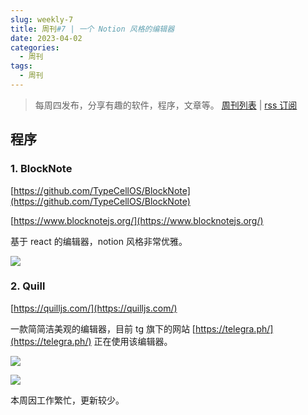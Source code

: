 ```yaml
---
slug: weekly-7
title: 周刊#7 | 一个 Notion 风格的编辑器
date: 2023-04-02
categories:
  - 周刊
tags:
  - 周刊
---
```


> 每周四发布，分享有趣的软件，程序，文章等。 [周刊列表](/categories/周刊/) | [rss 订阅](/categories/周刊/index.xml)

## 程序

### 1. BlockNote

[https://github.com/TypeCellOS/BlockNote](https://github.com/TypeCellOS/BlockNote)

[https://www.blocknotejs.org/](https://www.blocknotejs.org/)

基于 react 的编辑器，notion 风格非常优雅。

![](https://lovezsh.notion.site/image/https%3A%2F%2Fs3-us-west-2.amazonaws.com%2Fsecure.notion-static.com%2Fe9c3c581-5e5e-411b-a268-591ceaa9512f%2FUntitled.png?table=block&amp;id=7aaa8b7a-67b8-4ac1-82d7-3536be9c9e4a&amp;spaceId=a9c4a6f2-bae6-4ad1-9cee-1d02d7bf4f2f&amp;width=2000&amp;userId=&amp;cache=v2)

### 2. Quill

[https://quilljs.com/](https://quilljs.com/)

一款简简洁美观的编辑器，目前 tg 旗下的网站 [https://telegra.ph/](https://telegra.ph/) 正在使用该编辑器。

![](https://lovezsh.notion.site/image/https%3A%2F%2Fs3-us-west-2.amazonaws.com%2Fsecure.notion-static.com%2F729fa48c-1d9c-4382-94c3-2138f2f51b86%2FUntitled.png?table=block&amp;id=cf919abb-55b2-4ad9-8aaf-8e03ec8bdd55&amp;spaceId=a9c4a6f2-bae6-4ad1-9cee-1d02d7bf4f2f&amp;width=2000&amp;userId=&amp;cache=v2)

![](https://lovezsh.notion.site/image/https%3A%2F%2Fs3-us-west-2.amazonaws.com%2Fsecure.notion-static.com%2Febda608a-5e96-4022-95e0-f949db4dae75%2FUntitled.png?table=block&amp;id=d352c662-a6b2-4be5-b24f-0fd8e5d5619c&amp;spaceId=a9c4a6f2-bae6-4ad1-9cee-1d02d7bf4f2f&amp;width=2000&amp;userId=&amp;cache=v2)

本周因工作繁忙，更新较少。
